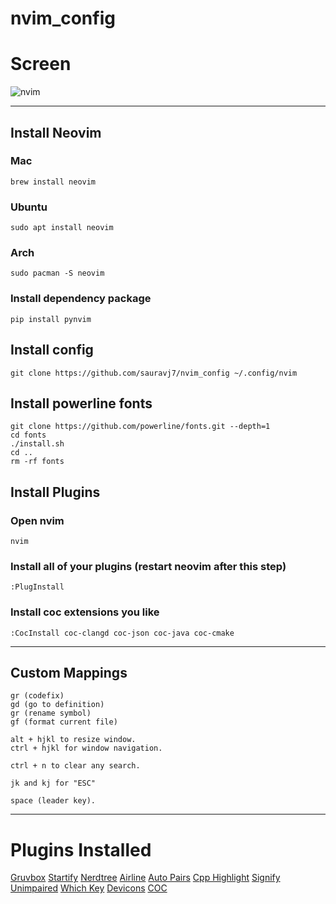 # nvim_config

# Screen
![nvim](https://user-images.githubusercontent.com/68990594/92236319-d1493480-eed2-11ea-9585-a224386fd5db.png)

-- --
## Install Neovim
### Mac
    brew install neovim

### Ubuntu
    sudo apt install neovim

### Arch
    sudo pacman -S neovim


### Install dependency package
    pip install pynvim

## Install config
    git clone https://github.com/sauravj7/nvim_config ~/.config/nvim

## Install powerline fonts
    git clone https://github.com/powerline/fonts.git --depth=1
    cd fonts
    ./install.sh
    cd ..
    rm -rf fonts

## Install Plugins
### Open nvim
    nvim

### Install all of your plugins (restart neovim after this step)
    :PlugInstall
    
### Install coc extensions you like
    :CocInstall coc-clangd coc-json coc-java coc-cmake

-- --
## Custom Mappings
    gr (codefix)
    gd (go to definition)
    gr (rename symbol)
    gf (format current file)

    alt + hjkl to resize window.
    ctrl + hjkl for window navigation.
    
    ctrl + n to clear any search.
    
    jk and kj for "ESC"
    
    space (leader key).

-- -- 
# Plugins Installed
[Gruvbox](https://github.com/morhetz/gruvbox)
[Startify](https://github.com/mhinz/vim-startify)
[Nerdtree](https://github.com/preservim/nerdtree)
[Airline](https://github.com/vim-airline/vim-airline)
[Auto Pairs](https://github.com/jiangmiao/auto-pairs)
[Cpp Highlight](https://github.com/octol/vim-cpp-enhanced-highlight)
[Signify](https://github.com/vim-signify)
[Unimpaired](https://github.com/vim-unimpaired)
[Which Key](https://github.com/vim-which-key)
[Devicons](https://github.com/vim-devicons)
[COC](https://github.com/neoclide/coc.nvim)
